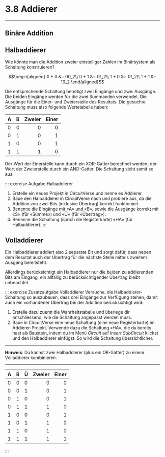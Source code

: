 # 3.8 Addierer
---

## Binäre Addition

<VueVideo id="x7ka0QwKciA"/>


## Halbaddierer

Wie könnte man die Addition zweier einstelliger Zahlen im Binärsystem als Schaltung konstruieren?

$$\begin{aligned}
0 + 0 &= 00_2\\
0 + 1 &= 01_2\\
1 + 0 &= 01_2\\
1 + 1 &= 10_2
\end{aligned}$$

Die entsprechende Schaltung benötigt zwei Eingänge und zwei Ausgänge. Die beiden Eingänge werden für die zwei Summanden verwendet. Die Ausgänge für die Einer- und Zweierstelle des Resultats. Die gesuchte Schaltung muss also folgende Wertetabelle haben:

| A   | B   | Zweier | Einer |
|:--- |:--- | ------:| -----:|
| 0   | 0   |      0 |     0 |
| 0   | 1   |      0 |     1 |
| 1   | 0   |      0 |     1 |
| 1   | 1   |      1 |     0 |

Der Wert der Einerstelle kann durch ein XOR-Gatter berechnet werden, der Wert der Zweierstelle durch ein AND-Gatter. Die Schaltung sieht somit so aus:

<VueCircuit id="rothe-half-adder"/>

::: exercise Aufgabe Halbaddierer
1. Erstelle ein neues Projekt in CircuitVerse und nenne es Addierer.
2. Baue den Halbaddierer in CircuitVerse nach und probiere aus, ob die Addition von zwei Bits (inklusive Übertrag) korrekt funktioniert.
3. Benenne die Eingänge mit «A» und «B», sowie die Ausgänge korrekt mit «S» (für «Summe») und «Ü» (für «Übertrag»).
4. Benenne die Schaltung (sprich die Registerkarte) «HA» (für Halbaddierer).
:::

## Volladdierer

Ein Halbaddierer addiert also 2 separate Bit und sorgt dafür, dass neben dem Resultat auch der Übertrag für die nächste Stelle mittels zweitem Ausgang bereitsteht.

Allerdings berücksichtigt ein Halbaddierer nur die beiden zu addierenden Bits am Eingang, ein allfällig zu berücksichtigender Übertrag bleibt unbeachtet.

::: exercise Zusatzaufgabe Volladdierer
Versuche, die Halbaddierer-Schaltung so auszubauen, dass drei Eingänge zur Verfügung stehen, damit auch ein vorhandener Übertrag bei der Addition berücksichtigt wird:

1. Erstelle dazu zuerst die Wahrheitstabelle und überlege dir anschliessend, wie die Schaltung angepasst werden muss.
2. Baue in CircuitVerse eine neue Schaltung (eine neue Registerkarte) im Addierer-Projekt. Verwende dazu die Schaltung «HA», die du bereits hast als Baustein, indem du im Menü _Circuit_ auf _Insert SubCircuit_ klickst und den Halbaddierer einfügst. So wird die Schaltung übersichtlicher.
***
**Hinweis**: Du kannst zwei Halbaddierer (plus ein OR-Gatter) zu einem Volladdierer kombinieren.
***
| A   | B   | Ü   | Zweier | Einer |
|:--- |:--- |:--- | ------:| -----:|
| 0   | 0   | 0   |      0 |     0 |
| 0   | 0   | 1   |      0 |     1 |
| 0   | 1   | 0   |      0 |     1 |
| 0   | 1   | 1   |      1 |     0 |
| 1   | 0   | 0   |      0 |     1 |
| 1   | 0   | 1   |      1 |     0 |
| 1   | 1   | 0   |      1 |     0 |
| 1   | 1   | 1   |      1 |     1 |
:::
